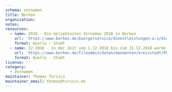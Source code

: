 ```yaml
---
schema: vornamen
title: Borken
organization: 
notes: 
resources:
  - name: 2018 - Die beliebtesten Vornamen 2018 in Borken
    url: 'https://www.borken.de/buergerservice/dienstleistungen-a-z/dienstleistung/show/anmeldung-von-geburten.html'
    format: Quelle - Stadt
  - name: 12.2018 - In der Zeit vom 1.12.2018 bis zum 31.12.2018 wurde im Standesamt Borken (Westf.) die Geburt folgender Kinder beurkundet
    url: 'https://www.borken.de/fileadmin/daten/mandanten/kreisstadt/PDF-Dokumente/Rathaus/Buergerservice/geburten_12_18.pdf'
    format: Quelle - Stadt
license: ''
category:
  - Vornamen
maintainer: Thomas Tursics
maintainer_email: thomas@tursics.de
---
```


